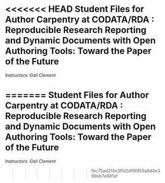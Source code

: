 <<<<<<< HEAD
Student Files for Author Carpentry at CODATA/RDA : Reproducible Research Reporting and Dynamic Documents with Open Authoring Tools: Toward the Paper of the Future
=======

*Instructors: Gail Clement*

                   
=======
Student Files for Author Carpentry at CODATA/RDA : Reproducible Research Reporting and Dynamic Documents with Open Authoring Tools: Toward the Paper of the Future
=======

*Instructors: Gail Clement*

                   
>>>>>>> fbc75ad2f4e3ffd2df9f955a8d4e399eb7e881af
